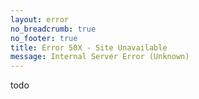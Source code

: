```yaml
---
layout: error
no_breadcrumb: true
no_footer: true
title: Error 50X - Site Unavailable
message: Internal Server Error (Unknown)
---
```

todo
